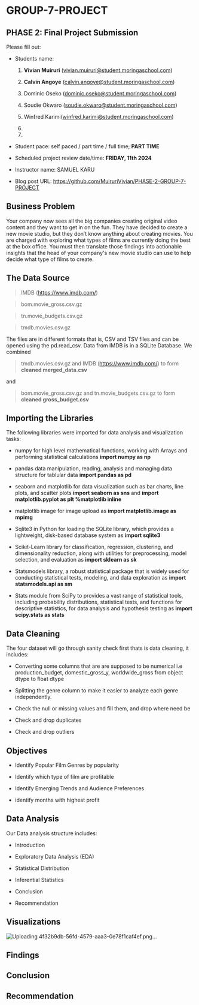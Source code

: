 # GROUP-7-PROJECT

## PHASE 2: Final Project Submission

Please fill out:
* Students name: 
	1. **Vivian Muiruri** (vivian.muiruri@student.moringaschool.com) 

	2. **Calvin Angoye** (calvin.angoye@student.moringaschool.com)

	3. Dominic Oseko (dominic.oseko@student.moringaschool.com)

	4. Soudie Okwaro (soudie.okwaro@student.moringaschool.com)

	5. Winfred Karimi(winfred.karimi@student.moringaschool.com)

	6. 

	7. 

* Student pace: self paced / part time / full time; **PART TIME**
* Scheduled project review date/time: **FRIDAY, 11th 2024**
* Instructor name: SAMUEL KARU
* Blog post URL: https://github.com/MuiruriVivian/PHASE-2-GROUP-7-PROJECT

## Business Problem

Your company now sees all the big companies creating original video content and they want to get in on the fun. They have decided to create a new movie studio, but they don’t know anything about creating movies. You are charged with exploring what types of films are currently doing the best at the box office. You must then translate those findings into actionable insights that the head of your company's new movie studio can use to help decide what type of films to create.

## The Data Source

> IMDB (https://www.imdb.com/)

> bom.movie_gross.csv.gz

> tn.movie_budgets.csv.gz

> tmdb.movies.csv.gz

The files are in different formats that is, CSV and TSV files and can be opened using the pd.read_csv.
Data from IMDB is in a SQLite Database. We combined 

> tmdb.movies.csv.gz and IMDB (https://www.imdb.com/) to form **cleaned merged_data.csv** 

and 

> bom.movie_gross.csv.gz and tn.movie_budgets.csv.gz to form **cleaned gross_budget.csv**


## Importing the Libraries

The following libraries were imported for data analysis and visualization tasks:

* numpy for high level mathematical functions, working with Arrays and performing statistical calculations **import numpy as np** 

* pandas data manipulation, reading, analysis and managing data structure for tablular data **import pandas as pd**  

* seaborn and matplotlib for data visualization such as bar charts, line plots, and scatter plots **import seaborn as sns** and  **import matplotlib.pyplot as plt %matplotlib inline** 

* matplotlib image for image upload as **import matplotlib.image as mpimg**

* Sqlite3 in Python for loading the SQLite library, which provides a lightweight, disk-based database system as **import sqlite3**

* Scikit-Learn library  for classification, regression, clustering, and dimensionality reduction, along with utilities for preprocessing, model selection, and evaluation as **import sklearn as sk**

* Statsmodels library, a robust statistical package that is widely used for conducting statistical tests, modeling, and data exploration as **import statsmodels.api as sm**

* Stats module from SciPy to provides a vast range of statistical tools, including probability distributions, statistical tests, and functions for descriptive statistics, for data analysis and hypothesis testing as **import scipy.stats as stats**


## Data Cleaning 
The four dataset will go through sanity check first thats is data cleaning, it includes:
*  Converting some columns that are are supposed to be numerical i.e production_budget, domestic_gross_y, worldwide_gross from object dtype to float dtype

*  Splitting the genre column to make it easier to analyze each genre independently.

*  Check the null or missing values and fill them, and drop where need be

* Check and drop duplicates
  
* Check and drop outliers


## Objectives 

* Identify Popular Film Genres by popularity

* Identify which type of film are profitable

* Identify Emerging Trends and Audience Preferences

* identify months with highest profit

## Data Analysis 

Our Data analysis structure includes:

* Introduction

* Exploratory Data Analysis (EDA)

* Statistical Distribution

* Inferential Statistics

* Conclusion

* Recommendation



## Visualizations
![Uploading 4f32b9db-56fd-4579-aaa3-0e78f1caf4ef.png…]()



## Findings


## Conclusion 


## Recommendation  
    






